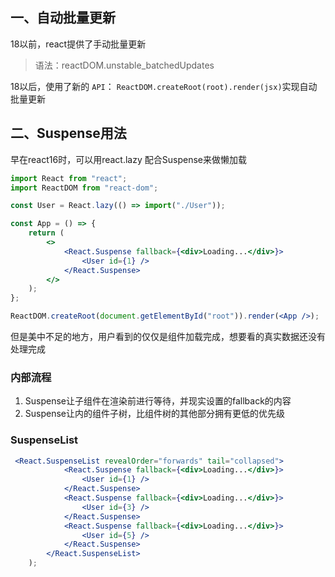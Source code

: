 ## 一、自动批量更新

18以前，react提供了手动批量更新

>语法：reactDOM.unstable_batchedUpdates

18以后，使用了新的 `API`： `ReactDOM.createRoot(root).render(jsx)`实现自动批量更新

## 二、Suspense用法

早在react16时，可以用react.lazy 配合Suspense来做懒加载

```jsx
import React from "react";
import ReactDOM from "react-dom";

const User = React.lazy(() => import("./User"));

const App = () => {
    return (
        <>
            <React.Suspense fallback={<div>Loading...</div>}>
                <User id={1} />
            </React.Suspense>
        </>
    );
};

ReactDOM.createRoot(document.getElementById("root")).render(<App />);
```

但是美中不足的地方，用户看到的仅仅是组件加载完成，想要看的真实数据还没有处理完成

### 内部流程

1. Suspense让子组件在渲染前进行等待，并现实设置的fallback的内容
2. Suspense让内的组件子树，比组件树的其他部分拥有更低的优先级

### SuspenseList

```jsx
 <React.SuspenseList revealOrder="forwards" tail="collapsed">
            <React.Suspense fallback={<div>Loading...</div>}>
                <User id={1} />
            </React.Suspense>
            <React.Suspense fallback={<div>Loading...</div>}>
                <User id={3} />
            </React.Suspense>
            <React.Suspense fallback={<div>Loading...</div>}>
                <User id={5} />
            </React.Suspense>
        </React.SuspenseList>
    );
```